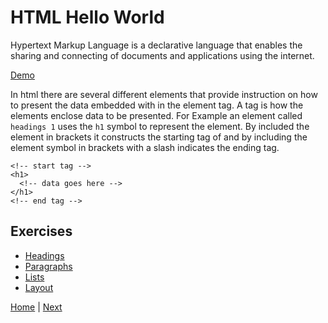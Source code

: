 # HTML Hello World

Hypertext Markup Language is a declarative language that enables the sharing and connecting of documents and applications using the internet.

[Demo](/1-html-hello-world/demo)

In html there are several different elements that provide instruction on how to
present the data embedded with in the element tag. A tag is how the elements enclose data to be presented. For Example an element called `headings 1` uses the `h1` symbol to represent the element.  By included the element in brackets it constructs the starting tag of and by including the element symbol in brackets with a slash indicates the ending tag.

```
<!-- start tag -->
<h1>
  <!-- data goes here -->
</h1>
<!-- end tag -->
```

## Exercises

- [Headings](/1)
- [Paragraphs](/2)
- [Lists](/3)
- [Layout](/4)

[Home](/) | [Next](/2-html-heading-character-name)
